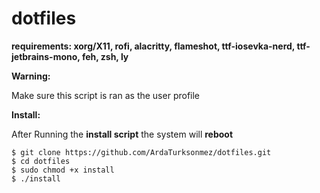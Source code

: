 # dotfiles

**requirements: xorg/X11, rofi, alacritty, flameshot, ttf-iosevka-nerd, ttf-jetbrains-mono, feh, zsh, ly**

**Warning:**

Make sure this script is ran as the user profile

**Install:**

After Running the **install script** the system will **reboot**

```
$ git clone https://github.com/ArdaTurksonmez/dotfiles.git
$ cd dotfiles
$ sudo chmod +x install 
$ ./install
```
